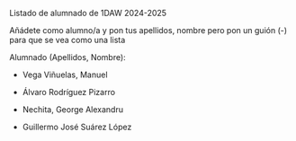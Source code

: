 Listado de alumnado de 1DAW 2024-2025

Añádete como alumno/a y pon tus apellidos, nombre pero pon un guión (-) para que se vea como una lista

Alumnado (Apellidos, Nombre): 

- Vega Viñuelas, Manuel

- Álvaro Rodríguez Pizarro

- Nechita, George Alexandru

- Guillermo José Suárez López
